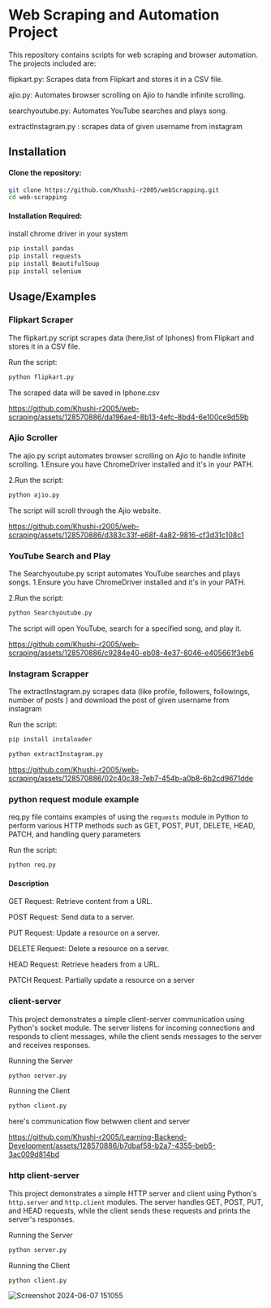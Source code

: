 
# Web Scraping and Automation Project

This repository contains scripts for web scraping and browser automation. The projects included are:

flipkart.py: Scrapes data from Flipkart and stores it in a CSV file.

ajio.py: Automates browser scrolling on Ajio to handle infinite scrolling.

searchyoutube.py: Automates YouTube searches and plays song.

extractInstagram.py : scrapes data of given username from instagram




## Installation

#### Clone the repository:

```bash
git clone https://github.com/Khushi-r2005/webScrapping.git
cd web-scrapping
```
#### Installation Required:

install chrome driver in your system
```bash
pip install pandas
pip install requests
pip install BeautifulSoup
pip install selenium
```
## Usage/Examples

### Flipkart Scraper
The flipkart.py script scrapes data (here,list of Iphones) from Flipkart and stores it in a CSV file.

Run the script:
```bash
python flipkart.py
```
The scraped data will be saved in Iphone.csv

https://github.com/Khushi-r2005/web-scraping/assets/128570886/da196ae4-8b13-4efc-8bd4-6e100ce9d59b


### Ajio Scroller
The ajio.py script automates browser scrolling on Ajio to handle infinite scrolling.
1.Ensure you have ChromeDriver installed and it's in your PATH.

2.Run the script:
```bash
python ajio.py
```
The script will scroll through the Ajio website.

https://github.com/Khushi-r2005/web-scraping/assets/128570886/d383c33f-e68f-4a82-9816-cf3d31c108c1

### YouTube Search and Play
The Searchyoutube.py script automates YouTube searches and plays songs.
1.Ensure you have ChromeDriver installed and it's in your PATH.

2.Run the script:
```bash
python Searchyoutube.py
```
The script will open YouTube, search for a specified song, and play it.

https://github.com/Khushi-r2005/web-scraping/assets/128570886/c9284e40-eb08-4e37-8046-e405661f3eb6


### Instagram Scrapper
The extractInstagram.py scrapes data (like profile, followers, followings, number of posts ) and download the post of given username from instagram

Run the script:
```bash
pip install instaloader
```
```bash
python extractInstagram.py
```

https://github.com/Khushi-r2005/web-scraping/assets/128570886/02c40c38-7eb7-454b-a0b8-6b2cd9671dde

### python request module example
req.py file contains examples of using the `requests` module in Python to perform various HTTP methods such as GET, POST, PUT, DELETE, HEAD, PATCH, and handling query parameters

Run the script:
```bash
python req.py
```
#### Description
GET Request: Retrieve content from a URL.

POST Request: Send data to a server.

PUT Request: Update a resource on a server.

DELETE Request: Delete a resource on a server.

HEAD Request: Retrieve headers from a URL.

PATCH Request: Partially update a resource on a server

### client-server
This project demonstrates a simple client-server communication using Python's socket  module. The server listens for incoming connections and responds to client messages, while the client sends messages to the server and receives responses.

Running the Server
   ```bash
   python server.py
   ```

Running the Client
```bash
python client.py
```
here's communication flow betwwen client and server

https://github.com/Khushi-r2005/Learning-Backend-Development/assets/128570886/b7dbaf58-b2a7-4355-beb5-3ac009d814bd

### http client-server
This project demonstrates a simple HTTP server and client using Python's `http.server` and `http.client` modules. The server handles GET, POST, PUT, and HEAD requests, while the client sends these requests and prints the server's responses.

Running the Server
   ```bash
   python server.py
   ```

Running the Client
```bash
python client.py
```

![Screenshot 2024-06-07 151055](https://github.com/Khushi-r2005/Learning-Backend-Development/assets/128570886/310d2b62-8e95-49a9-bc98-de17ce6c8bb5)
